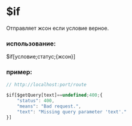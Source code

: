 # $if
Отправляет жсон если условие верное.

### использование:
$if[условие;статус;{жсон}]
### пример:
```js
// http://localhost:port/route

$if[$getQuery[text]==undefined;400;{
    "status": 400,
    "means": "Bad request.",
    "text": "Missing query parameter 'text'."
}]
```
